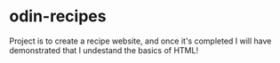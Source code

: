 # odin-recipes
Project is to create a recipe website, and once it's completed I will have demonstrated that I undestand the basics of HTML!